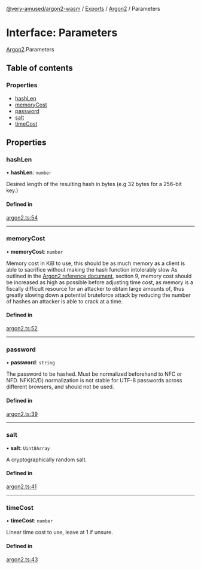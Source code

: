 [@very-amused/argon2-wasm](../README.md) / [Exports](../modules.md) / [Argon2](../modules/Argon2.md) / Parameters

# Interface: Parameters

[Argon2](../modules/Argon2.md).Parameters

## Table of contents

### Properties

- [hashLen](Argon2.Parameters.md#hashlen)
- [memoryCost](Argon2.Parameters.md#memorycost)
- [password](Argon2.Parameters.md#password)
- [salt](Argon2.Parameters.md#salt)
- [timeCost](Argon2.Parameters.md#timecost)

## Properties

### hashLen

• **hashLen**: `number`

Desired length of the resulting hash in bytes (e.g 32 bytes for a 256-bit key.)

#### Defined in

[argon2.ts:54](https://github.com/very-amused/argon2-wasm/blob/bdc7c7a/src/argon2.ts#L54)

___

### memoryCost

• **memoryCost**: `number`

Memory cost in KiB to use,
this should be as much memory as a client is able to sacrifice without making the hash function intolerably slow
As outlined in the [Argon2 reference document](https://github.com/P-H-C/phc-winner-argon2/blob/master/argon2-specs.pdf), section 9,
memory cost should be increased as high as possible before adjusting time cost,
as memory is a fiscally difficult resource for an attacker to obtain large amounts of, thus greatly slowing down a potential bruteforce attack
by reducing the number of hashes an attacker is able to crack at a time.

#### Defined in

[argon2.ts:52](https://github.com/very-amused/argon2-wasm/blob/bdc7c7a/src/argon2.ts#L52)

___

### password

• **password**: `string`

The password to be hashed. Must be normalized beforehand to NFC or NFD. NFK(C/D) normalization is not stable for UTF-8 passwords across different browsers, and should not be used.

#### Defined in

[argon2.ts:39](https://github.com/very-amused/argon2-wasm/blob/bdc7c7a/src/argon2.ts#L39)

___

### salt

• **salt**: `Uint8Array`

A cryptographically random salt.

#### Defined in

[argon2.ts:41](https://github.com/very-amused/argon2-wasm/blob/bdc7c7a/src/argon2.ts#L41)

___

### timeCost

• **timeCost**: `number`

Linear time cost to use, leave at 1 if unsure.

#### Defined in

[argon2.ts:43](https://github.com/very-amused/argon2-wasm/blob/bdc7c7a/src/argon2.ts#L43)
